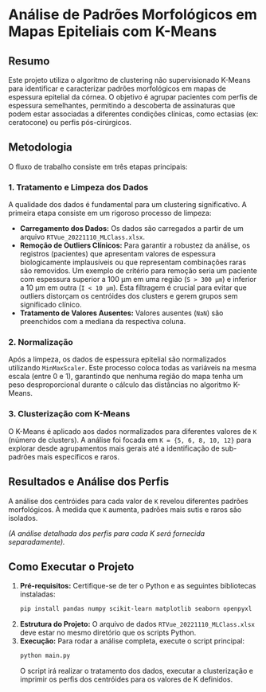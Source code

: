# Análise de Padrões Morfológicos em Mapas Epiteliais com K-Means

## Resumo

Este projeto utiliza o algoritmo de clustering não supervisionado K-Means para identificar e caracterizar padrões morfológicos em mapas de espessura epitelial da córnea. O objetivo é agrupar pacientes com perfis de espessura semelhantes, permitindo a descoberta de assinaturas que podem estar associadas a diferentes condições clínicas, como ectasias (ex: ceratocone) ou perfis pós-cirúrgicos.

## Metodologia

O fluxo de trabalho consiste em três etapas principais:

### 1. Tratamento e Limpeza dos Dados

A qualidade dos dados é fundamental para um clustering significativo. A primeira etapa consiste em um rigoroso processo de limpeza:

- **Carregamento dos Dados:** Os dados são carregados a partir de um arquivo `RTVue_20221110_MLClass.xlsx`.
- **Remoção de Outliers Clínicos:** Para garantir a robustez da análise, os registros (pacientes) que apresentam valores de espessura biologicamente implausíveis ou que representam combinações raras são removidos. Um exemplo de critério para remoção seria um paciente com espessura superior a 100 µm em uma região (`S > 300 µm`) e inferior a 10 µm em outra (`I < 10 µm`). Esta filtragem é crucial para evitar que outliers distorçam os centróides dos clusters e gerem grupos sem significado clínico.
- **Tratamento de Valores Ausentes:** Valores ausentes (`NaN`) são preenchidos com a mediana da respectiva coluna.

### 2. Normalização

Após a limpeza, os dados de espessura epitelial são normalizados utilizando `MinMaxScaler`. Este processo coloca todas as variáveis na mesma escala (entre 0 e 1), garantindo que nenhuma região do mapa tenha um peso desproporcional durante o cálculo das distâncias no algoritmo K-Means.

### 3. Clusterização com K-Means

O K-Means é aplicado aos dados normalizados para diferentes valores de `K` (número de clusters). A análise foi focada em `K = {5, 6, 8, 10, 12}` para explorar desde agrupamentos mais gerais até a identificação de sub-padrões mais específicos e raros.

## Resultados e Análise dos Perfis

A análise dos centróides para cada valor de `K` revelou diferentes padrões morfológicos. À medida que `K` aumenta, padrões mais sutis e raros são isolados.

*(A análise detalhada dos perfis para cada K será fornecida separadamente).*

## Como Executar o Projeto

1.  **Pré-requisitos:** Certifique-se de ter o Python e as seguintes bibliotecas instaladas:
    ```bash
    pip install pandas numpy scikit-learn matplotlib seaborn openpyxl
    ```
2.  **Estrutura do Projeto:** O arquivo de dados `RTVue_20221110_MLClass.xlsx` deve estar no mesmo diretório que os scripts Python.
3.  **Execução:** Para rodar a análise completa, execute o script principal:
    ```bash
    python main.py
    ```
    O script irá realizar o tratamento dos dados, executar a clusterização e imprimir os perfis dos centróides para os valores de K definidos.